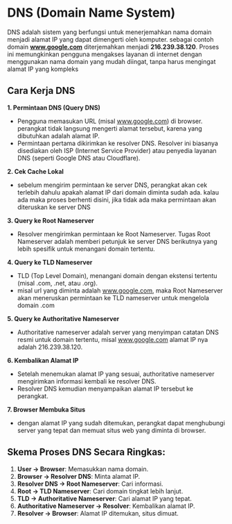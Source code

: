 # DNS (Domain Name System)

DNS adalah sistem yang berfungsi untuk menerjemahkan nama domain menjadi alamat IP yang dapat dimengerti oleh komputer. sebagai contoh domain **www.google.com** diterjemahkan menjadi **216.239.38.120**. Proses ini memungkinkan pengguna mengakses layanan di internet dengan menggunakan nama domain yang mudah diingat, tanpa harus mengingat alamat IP yang kompleks

## Cara Kerja DNS

**1. Permintaan DNS (Query DNS)**
-   Pengguna memasukan URL (misal www.google.com) di browser. perangkat tidak langsung mengerti alamat tersebut, karena yang dibutuhkan adalah alamat IP.
-   Permintaan pertama dikirimkan ke resolver DNS. Resolver ini biasanya disediakan oleh ISP (Internet Service Provider) atau penyedia layanan DNS (seperti Google DNS atau Cloudflare).

**2. Cek Cache Lokal**
-   sebelum mengirim permintaan ke server DNS, perangkat akan cek terlebih dahulu apakah alamat IP dari domain diminta sudah ada. kalau ada maka proses berhenti disini, jika tidak ada maka permintaan akan diteruskan ke server DNS

**3. Query ke Root Nameserver**
-   Resolver mengirimkan permintaan ke Root Nameserver. Tugas Root Nameserver adalah memberi petunjuk ke server DNS berikutnya yang lebih spesifik untuk menangani domain tertentu.

**4. Query ke TLD Nameserver**
-   TLD (Top Level Domain), menangani domain dengan ekstensi tertentu (misal .com, .net, atau .org).
-   misal url yang diminta adalah www.google.com, maka Root Nameserver akan meneruskan permintaan ke TLD nameserver untuk mengelola domain .com

**5. Query ke Authoritative Nameserver**
-   Authoritative nameserver adalah server yang menyimpan catatan DNS resmi untuk domain tertentu, misal www.google.com alamat IP nya adalah 216.239.38.120.

**6. Kembalikan Alamat IP**
-   Setelah menemukan alamat IP yang sesuai, authoritative nameserver mengirimkan informasi kembali ke resolver DNS.
-   Resolver DNS kemudian menyampaikan alamat IP tersebut ke perangkat.

**7. Browser Membuka Situs**
-   dengan alamat IP yang sudah ditemukan, perangkat dapat menghubungi server yang tepat dan memuat situs web yang diminta di browser.


## Skema Proses DNS Secara Ringkas:
1. **User → Browser**: Memasukkan nama domain.
2. **Browser → Resolver DNS**: Minta alamat IP.
3. **Resolver DNS → Root Nameserver**: Cari informasi.
4. **Root → TLD Nameserver**: Cari domain tingkat lebih lanjut.
5. **TLD → Authoritative Nameserver**: Cari alamat IP yang tepat.
6. **Authoritative Nameserver → Resolver**: Kembalikan alamat IP.
7. **Resolver → Browser**: Alamat IP ditemukan, situs dimuat.